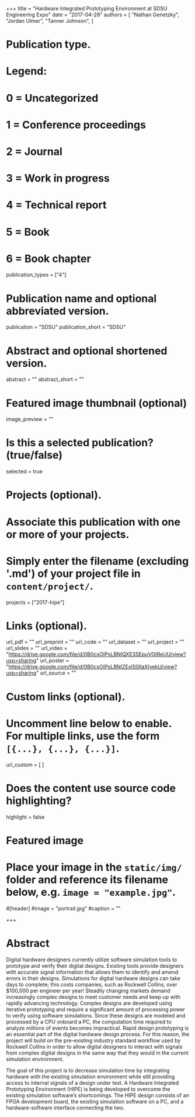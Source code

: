 +++
title = "Hardware Integrated Prototyping Environment at SDSU Engineering Expo"
date = "2017-04-28"
authors = [
    "Nathan Genetzky",
    "Jordan Ulmer",
    "Tanner Johnson",
]

# Publication type.
# Legend:
# 0 = Uncategorized
# 1 = Conference proceedings
# 2 = Journal
# 3 = Work in progress
# 4 = Technical report
# 5 = Book
# 6 = Book chapter
publication_types = ["4"]

# Publication name and optional abbreviated version.
publication = "SDSU"
publication_short = "SDSU"

# Abstract and optional shortened version.
abstract = ""
abstract_short = ""

# Featured image thumbnail (optional)
image_preview = ""

# Is this a selected publication? (true/false)
selected = true

# Projects (optional).
#   Associate this publication with one or more of your projects.
#   Simply enter the filename (excluding '.md') of your project file in `content/project/`.
projects = ["2017-hipe"]

# Links (optional).
url_pdf = ""
url_preprint = ""
url_code = ""
url_dataset = ""
url_project = ""
url_slides = ""
url_video = "https://drive.google.com/file/d/0B0csOIPsLBNIQXE3SEpuVGtReUU/view?usp=sharing"
url_poster = "https://drive.google.com/file/d/0B0csOIPsLBNIZExIS0lIaXIyekU/view?usp=sharing"
url_source = ""

# Custom links (optional).
#   Uncomment line below to enable. For multiple links, use the form `[{...}, {...}, {...}]`.
url_custom = [
]

# Does the content use source code highlighting?
highlight = false

# Featured image
# Place your image in the `static/img/` folder and reference its filename below, e.g. `image = "example.jpg"`.
#[header]
#image = "portrait.jpg"
#caption = ""

+++

# Abstract

Digital hardware designers currently utilize software simulation tools to
prototype and verify their digital designs. Existing tools provide designers
with accurate signal information that allows them to identify and amend errors
in their designs. Simulations for digital hardware designs can take days to
complete; this costs companies, such as Rockwell Collins, over $100,000 per
engineer per year! Steadily changing markets demand increasingly complex
designs to meet customer needs and keep up with rapidly advancing technology.
Complex designs are developed using iterative prototyping and require a
significant amount of processing power to verify using software simulations.
Since these designs are modeled and processed by a CPU onboard a PC, the
computation time required to analyze millions of events becomes impractical.
Rapid design prototyping is an essential part of the digital hardware design
process. For this reason, the project will build on the pre-existing industry
standard workflow used by Rockwell Collins in order to allow digital designers
to interact with signals from complex digital designs in the same way that they
would in the current simulation environment.

The goal of this project is to decrease simulation time by integrating hardware
with the existing simulation environment while still providing access to
internal signals of a design under test. A Hardware Integrated Prototyping
Environment (HIPE) is being developed to overcome the existing simulation
software’s shortcomings. The HIPE design consists of an FPGA development board,
the existing simulation software on a PC, and a hardware-software interface
connecting the two.

